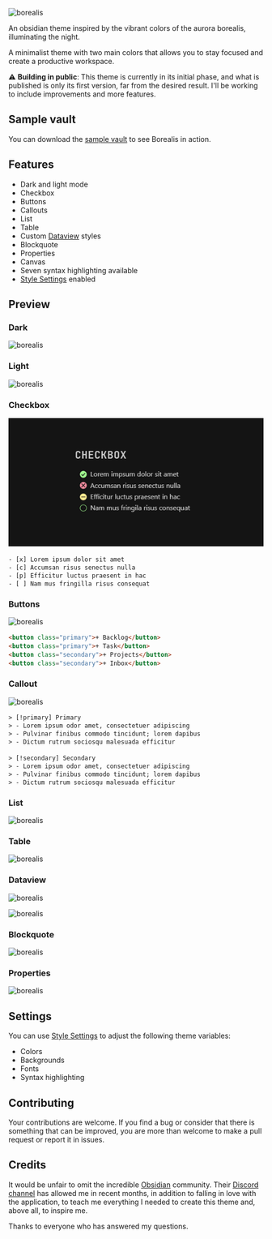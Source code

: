 ![borealis](docs/borealis.png)

An obsidian theme inspired by the vibrant colors of the aurora borealis, illuminating the night.

A minimalist theme with two main colors that allows you to stay focused and create a productive workspace.

⚠️ **Building in public**: This theme is currently in its initial phase, and what is published is only its first version, far from the desired result. I'll be working to include improvements and more features.

## Sample vault
You can download the [sample vault](https://github.com/juanchiparra/obsidian-borealis/tree/main/vault) to see Borealis in action.

## Features
- Dark and light mode
- Checkbox
- Buttons
- Callouts
- List
- Table
- Custom [Dataview](https://github.com/blacksmithgu/obsidian-dataview) styles
- Blockquote
- Properties
- Canvas
- Seven syntax highlighting available
- [Style Settings](https://github.com/mgmeyers/obsidian-style-settings) enabled

## Preview

### Dark
![borealis](docs/dark.png)

### Light
![borealis](docs/light.png)

### Checkbox
![borealis](docs/checkbox.png)
```
- [x] Lorem ipsum dolor sit amet
- [c] Accumsan risus senectus nulla
- [p] Efficitur luctus praesent in hac
- [ ] Nam mus fringilla risus consequat
```

### Buttons
![borealis](docs/button.png)
```html
<button class="primary">+ Backlog</button>
<button class="primary">+ Task</button>
<button class="secondary">+ Projects</button>
<button class="secondary">+ Inbox</button>
```

### Callout
![borealis](docs/callout.png)
```
> [!primary] Primary
> - Lorem ipsum odor amet, consectetuer adipiscing
> - Pulvinar finibus commodo tincidunt; lorem dapibus
> - Dictum rutrum sociosqu malesuada efficitur

> [!secondary] Secondary
> - Lorem ipsum odor amet, consectetuer adipiscing
> - Pulvinar finibus commodo tincidunt; lorem dapibus
> - Dictum rutrum sociosqu malesuada efficitur
```

### List
![borealis](docs/list.png)

### Table
![borealis](docs/table.png)

### Dataview
![borealis](docs/dataview-table.png)

![borealis](docs/dataview-task.png)

### Blockquote
![borealis](docs/blockquote.png)

### Properties
![borealis](docs/properties.png)

## Settings

You can use [Style Settings](https://github.com/mgmeyers/obsidian-style-settings) to adjust the following theme variables:
- Colors
- Backgrounds
- Fonts
- Syntax highlighting

## Contributing

Your contributions are welcome. If you find a bug or consider that there is something that can be improved, you are more than welcome to make a pull request or report it in issues.

## Credits

It would be unfair to omit the incredible [Obsidian](https://obsidian.md/) community. Their [Discord channel](https://obsidian.md/community) has allowed me in recent months, in addition to falling in love with the application, to teach me everything I needed to create this theme and, above all, to inspire me.

Thanks to everyone who has answered my questions.
